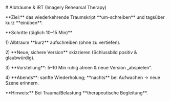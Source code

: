 \# Albträume \& IRT (Imagery Rehearsal Therapy)



\*\*Ziel:\*\* das wiederkehrende Traumskript \*\*um-schreiben\*\* und tagsüber kurz \*\*einüben\*\*.



\*\*Schritte (täglich 10–15 Min)\*\*

1\) Albtraum \*\*kurz\*\* aufschreiben (ohne zu vertiefen).  

2\) \*\*Neue, sichere Version\*\* skizzieren (Schlussbild positiv \& glaubwürdig).  

3\) \*\*Vorstellung\*\*: 5–10 Min ruhig atmen \& neue Version „abspielen“.  

4\) \*\*Abends\*\*: sanfte Wiederholung; \*\*nachts\*\* bei Aufwachen → neue Szene erinnern.



\*\*Hinweis:\*\* Bei Trauma/Belastung \*\*therapeutische Begleitung\*\*.

